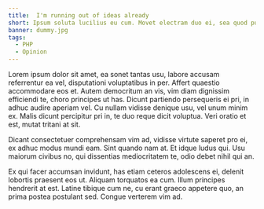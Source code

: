 ```yaml
---
title:  I'm running out of ideas already
short: Ipsum soluta lucilius eu cum. Movet electram duo ei, sea quod purto case ex, ea mazim choro cotidieque pri.
banner: dummy.jpg
tags:
  - PHP
  - Opinion
---
```


Lorem ipsum dolor sit amet, ea sonet tantas usu, labore accusam referrentur ea vel, disputationi voluptatibus in per. Affert quaestio accommodare eos et. Autem democritum an vis, vim diam dignissim efficiendi te, choro principes ut has. Dicunt partiendo persequeris ei pri, in adhuc audire aperiam vel. Cu nullam vidisse denique usu, vel unum minim ex. Malis dicunt percipitur pri in, te duo reque dicit voluptua. Veri oratio et est, mutat tritani at sit.

Dicant consectetuer comprehensam vim ad, vidisse virtute saperet pro ei, ex adhuc modus mundi eam. Sint quando nam at. Et idque ludus qui. Usu maiorum civibus no, qui dissentias mediocritatem te, odio debet nihil qui an.

Ex qui facer accumsan invidunt, has etiam ceteros adolescens ei, delenit lobortis praesent eos ut. Aliquam torquatos ea cum. Illum principes hendrerit at est. Latine tibique cum ne, cu erant graeco appetere quo, an prima postea postulant sed. Congue verterem vim ad.
